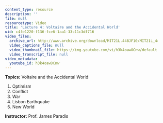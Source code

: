 ```yaml
---
content_type: resource
description: ''
file: null
resourcetype: Video
title: 'Lecture 4: Voltaire and the Accidental World'
uid: c4fe1220-f136-fce6-1aa1-33c11c3df716
video_files:
  archive_url: http://www.archive.org/download/MIT21L.448JF10/MIT21L_448JF10_lec04_300k.mp4
  video_captions_file: null
  video_thumbnail_file: https://img.youtube.com/vi/h3k4oawOCnw/default.jpg
  video_transcript_file: null
video_metadata:
  youtube_id: h3k4oawOCnw
---
```


**Topics:** Voltaire and the Accidental World

1.  Optimism
2.  Conflict
3.  War
4.  Lisbon Earthquake
5.  New World

**Instructor:** Prof. James Paradis